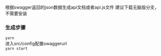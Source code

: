 根据swagger返回的json数据生成api文档或者api.js文件
建议下载无脑版分支，不需要安装
### 生成步骤
`yarn`   
进入src/config配置swaggerurl   
`yarn start`
